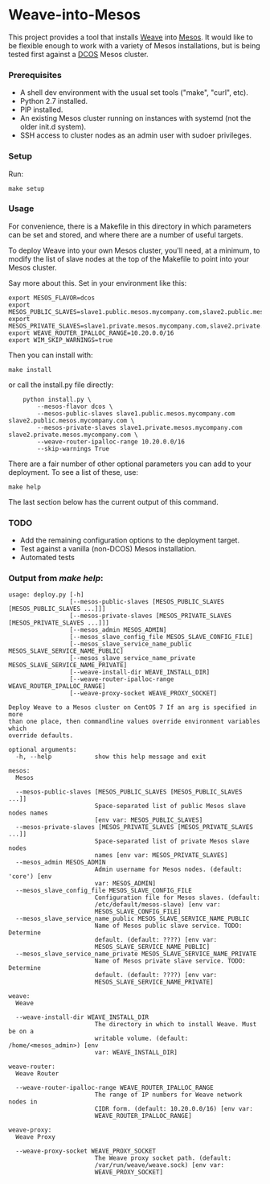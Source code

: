 Weave-into-Mesos
================

This project provides a tool that installs [Weave](http://weave.works/) into [Mesos](http://mesos.apache.org/). It would like to be flexible enough to work with a variety of Mesos installations, but is being tested first against a [DCOS](https://mesosphere.com/product/) Mesos cluster.


### Prerequisites

- A shell dev environment with the usual set tools ("make", "curl", etc).
- Python 2.7 installed.
- PIP installed.
- An existing Mesos cluster running on instances with systemd (not the older init.d system).
- SSH access to cluster nodes as an admin user with sudoer privileges.

### Setup

Run:

    make setup

### Usage

For convenience, there is a Makefile in this directory in which parameters can be set and stored, and where there are a number of useful targets.

To deploy Weave into your own Mesos cluster, you'll need, at a minimum, to modify the list of slave nodes at the top of the Makefile to point into your Mesos cluster.

Say more about this. Set in your environment like this:

    export MESOS_FLAVOR=dcos
    export MESOS_PUBLIC_SLAVES=slave1.public.mesos.mycompany.com,slave2.public.mesos.mycompany.com
    export MESOS_PRIVATE_SLAVES=slave1.private.mesos.mycompany.com,slave2.private.mesos.mycompany.com
    export WEAVE_ROUTER_IPALLOC_RANGE=10.20.0.0/16
    export WIM_SKIP_WARNINGS=true

Then you can install with:

    make install

or call the install.py file directly:

    	python install.py \
    		--mesos-flavor dcos \
    		--mesos-public-slaves slave1.public.mesos.mycompany.com slave2.public.mesos.mycompany.com \
    		--mesos-private-slaves slave1.private.mesos.mycompany.com slave2.private.mesos.mycompany.com \
    		--weave-router-ipalloc-range 10.20.0.0/16
    		--skip-warnings True

There are a fair number of other optional parameters you can add to your deployment. To see a list of these, use:

    make help

The last section below has the current output of this command.

### TODO

- Add the remaining configuration options to the deployment target.
- Test against a vanilla (non-DCOS) Mesos installation.
- Automated tests

### Output from _make help_:


```
usage: deploy.py [-h]
                 [--mesos-public-slaves [MESOS_PUBLIC_SLAVES [MESOS_PUBLIC_SLAVES ...]]]
                 [--mesos-private-slaves [MESOS_PRIVATE_SLAVES [MESOS_PRIVATE_SLAVES ...]]]
                 [--mesos_admin MESOS_ADMIN]
                 [--mesos_slave_config_file MESOS_SLAVE_CONFIG_FILE]
                 [--mesos_slave_service_name_public MESOS_SLAVE_SERVICE_NAME_PUBLIC]
                 [--mesos_slave_service_name_private MESOS_SLAVE_SERVICE_NAME_PRIVATE]
                 [--weave-install-dir WEAVE_INSTALL_DIR]
                 [--weave-router-ipalloc-range WEAVE_ROUTER_IPALLOC_RANGE]
                 [--weave-proxy-socket WEAVE_PROXY_SOCKET]

Deploy Weave to a Mesos cluster on CentOS 7 If an arg is specified in more
than one place, then commandline values override environment variables which
override defaults.

optional arguments:
  -h, --help            show this help message and exit

mesos:
  Mesos

  --mesos-public-slaves [MESOS_PUBLIC_SLAVES [MESOS_PUBLIC_SLAVES ...]]
                        Space-separated list of public Mesos slave nodes names
                        [env var: MESOS_PUBLIC_SLAVES]
  --mesos-private-slaves [MESOS_PRIVATE_SLAVES [MESOS_PRIVATE_SLAVES ...]]
                        Space-separated list of private Mesos slave nodes
                        names [env var: MESOS_PRIVATE_SLAVES]
  --mesos_admin MESOS_ADMIN
                        Admin username for Mesos nodes. (default: 'core') [env
                        var: MESOS_ADMIN]
  --mesos_slave_config_file MESOS_SLAVE_CONFIG_FILE
                        Configuration file for Mesos slaves. (default:
                        /etc/default/mesos-slave) [env var:
                        MESOS_SLAVE_CONFIG_FILE]
  --mesos_slave_service_name_public MESOS_SLAVE_SERVICE_NAME_PUBLIC
                        Name of Mesos public slave service. TODO: Determine
                        default. (default: ????) [env var:
                        MESOS_SLAVE_SERVICE_NAME_PUBLIC]
  --mesos_slave_service_name_private MESOS_SLAVE_SERVICE_NAME_PRIVATE
                        Name of Mesos private slave service. TODO: Determine
                        default. (default: ????) [env var:
                        MESOS_SLAVE_SERVICE_NAME_PRIVATE]

weave:
  Weave

  --weave-install-dir WEAVE_INSTALL_DIR
                        The directory in which to install Weave. Must be on a
                        writable volume. (default: /home/<mesos_admin>) [env
                        var: WEAVE_INSTALL_DIR]

weave-router:
  Weave Router

  --weave-router-ipalloc-range WEAVE_ROUTER_IPALLOC_RANGE
                        The range of IP numbers for Weave network nodes in
                        CIDR form. (default: 10.20.0.0/16) [env var:
                        WEAVE_ROUTER_IPALLOC_RANGE]

weave-proxy:
  Weave Proxy

  --weave-proxy-socket WEAVE_PROXY_SOCKET
                        The Weave proxy socket path. (default:
                        /var/run/weave/weave.sock) [env var:
                        WEAVE_PROXY_SOCKET]
```
